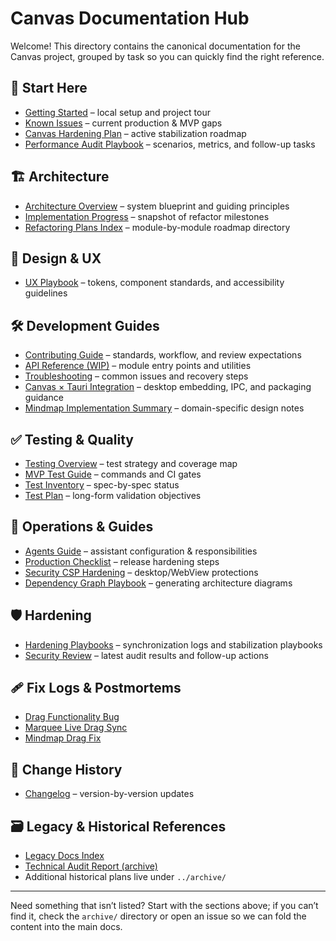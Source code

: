 # Canvas Documentation Hub

Welcome! This directory contains the canonical documentation for the Canvas project, grouped by task so you can quickly find the right reference.

## 🚀 Start Here
- [Getting Started](./getting-started.md) – local setup and project tour
- [Known Issues](./known-issues.md) – current production & MVP gaps
- [Canvas Hardening Plan](./canvas-hardening-plan.md) – active stabilization roadmap
- [Performance Audit Playbook](./performance/canvas.md) – scenarios, metrics, and follow-up tasks

## 🏗️ Architecture
- [Architecture Overview](./architecture/README.md) – system blueprint and guiding principles
- [Implementation Progress](./architecture/canvas-implementation-progress.md) – snapshot of refactor milestones
- [Refactoring Plans Index](../refactoring-plans/README.md) – module-by-module roadmap directory

## 🎨 Design & UX
- [UX Playbook](./design/ux-playbook.md) – tokens, component standards, and accessibility guidelines

## 🛠️ Development Guides
- [Contributing Guide](./development/contributing.md) – standards, workflow, and review expectations
- [API Reference (WIP)](./development/api-reference.md) – module entry points and utilities
- [Troubleshooting](./development/troubleshooting.md) – common issues and recovery steps
- [Canvas × Tauri Integration](./development/canvas-tauri-integration.md) – desktop embedding, IPC, and packaging guidance
- [Mindmap Implementation Summary](./development/MINDMAP_IMPLEMENTATION_SUMMARY.md) – domain-specific design notes

## ✅ Testing & Quality
- [Testing Overview](./testing/TESTING_OVERVIEW.md) – test strategy and coverage map
- [MVP Test Guide](./testing/mvp-test-guide.md) – commands and CI gates
- [Test Inventory](./testing/test-inventory.md) – spec-by-spec status
- [Test Plan](./testing/TEST_PLAN.md) – long-form validation objectives

## 🔐 Operations & Guides
- [Agents Guide](./guides/agents.md) – assistant configuration & responsibilities
- [Production Checklist](./guides/production-checklist.md) – release hardening steps
- [Security CSP Hardening](./guides/security-csp-hardening.md) – desktop/WebView protections
- [Dependency Graph Playbook](./guides/dependency-graph.md) – generating architecture diagrams

## 🛡️ Hardening
- [Hardening Playbooks](./hardening/README.md) – synchronization logs and stabilization playbooks
- [Security Review](./security/canvas-security-review.md) – latest audit results and follow-up actions

## 🩹 Fix Logs & Postmortems
- [Drag Functionality Bug](./fixes/drag-bug-fix.md)
- [Marquee Live Drag Sync](./fixes/marquee-live-drag-sync.md)
- [Mindmap Drag Fix](./fixes/mindmap-drag-fix.md)

## 🧾 Change History
- [Changelog](./CHANGELOG.md) – version-by-version updates

## 🗃️ Legacy & Historical References
- [Legacy Docs Index](./legacy/README.md)
- [Technical Audit Report (archive)](../archive/old-docs/technical-audit-report.md)
- Additional historical plans live under `../archive/`

---

Need something that isn’t listed? Start with the sections above; if you can’t find it, check the `archive/` directory or open an issue so we can fold the content into the main docs.